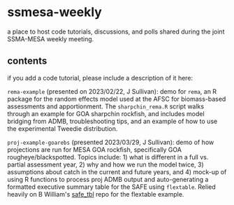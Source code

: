 # ssmesa-weekly
a place to host code tutorials, discussions, and polls shared during the joint SSMA-MESA weekly meeting.

## contents

if you add a code tutorial, please include a description of it here:

`rema-example` (presented on 2023/02/22, J Sullivan): demo for `rema`, an R package for the random effects model used at the AFSC for biomass-based assessments and apportionment. The `sharpchin_rema.R` script walks through an example for GOA sharpchin rockfish, and includes model bridging from ADMB, troubleshooting tips, and an example of how to use the experimental Tweedie distribution.

`proj-example-goarebs` (presented 2023/03/29, J Sullivan): demo of how projections are run for MESA GOA rockfish, specifically GOA rougheye/blackspotted. Topics include: 1) what is different in a full vs. partial assessment year, 2) why and how we run the model twice, 3) assumptions about catch in the current and future years, and 4) mock-up of using R functions to process proj ADMB output and auto-generating a formatted executive summary table for the SAFE using `flextable`. Relied heavily on B William's [safe_tbl](https://github.com/ben-williams/safe_tbl) repo for the flextable example.